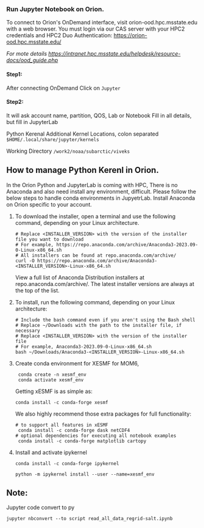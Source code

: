 ### Run Jupyter Notebook on Orion.
To connect to Orion's OnDemand interface, visit orion-ood.hpc.msstate.edu with a web browser. You must login via our CAS server with your HPC2 credentials and HPC2 Duo Authentication:
https://orion-ood.hpc.msstate.edu/

*For mote details https://intranet.hpc.msstate.edu/helpdesk/resource-docs/ood_guide.php*

#### Step1:
After connecting OnDemand
Click on `Jupyter` 

#### Step2:
It will ask account name, partition, QOS, Lab or Notebook
Fill in all details, but fill in JupyterLab

Python Kerenal
Additional Kernel Locations, colon separated
`$HOME/.local/share/jupyter/kernels`

Working Directory
`/work2/noaa/subarctic/viveks`

## How to manage Python Kerenl in Orion.
In the Orion Python and JupyterLab is coming with HPC, There is no Anaconda and also need install any environment, difficult.
Please follow the below steps to handle conda environments in JupyetrLab.
Install Anaconda on Orion specific to your account.
1. To download the installer, open a terminal and use the following command, depending on your Linux architecture.
   ```
   # Replace <INSTALLER_VERSION> with the version of the installer file you want to download
   # For example, https://repo.anaconda.com/archive/Anaconda3-2023.09-0-Linux-x86_64.sh
   # All installers can be found at repo.anaconda.com/archive/
   curl -O https://repo.anaconda.com/archive/Anaconda3-<INSTALLER_VERSION>-Linux-x86_64.sh
   ```
   View a full list of Anaconda Distribution installers at repo.anaconda.com/archive/. The latest installer versions are always at the top of the list.

2. To install, run the following command, depending on your Linux architecture:
   ```
   # Include the bash command even if you aren't using the Bash shell
   # Replace ~/Downloads with the path to the installer file, if necessary
   # Replace <INSTALLER_VERSION> with the version of the installer file
   # For example, Anaconda3-2023.09-0-Linux-x86_64.sh
   bash ~/Downloads/Anaconda3-<INSTALLER_VERSION>-Linux-x86_64.sh
   ```
3. Create conda environment for XESMF for MOM6,
   ```
    conda create -n xesmf_env
    conda activate xesmf_env
   ```
   Getting xESMF is as simple as:
   ```
   conda install -c conda-forge xesmf
   ```
   We also highly recommend those extra packages for full functionality:
   ```
   # to support all features in xESMF
    conda install -c conda-forge dask netCDF4
   # optional dependencies for executing all notebook examples
    conda install -c conda-forge matplotlib cartopy 
   ```
4. Install and activate ipykernel
   ```
   conda install -c conda-forge ipykernel
   ```
   ```
   python -m ipykernel install --user --name=xesmf_env
   ```



## Note:
Jupyter code convert to py

```jupyter nbconvert --to script read_all_data_regrid-salt.ipynb```

   





